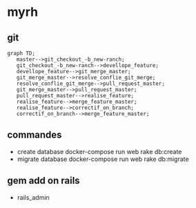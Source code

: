 # myrh

## git

```
graph TD;
   master-->git_checkout_-b_new-ranch;
   git_checkout_-b_new-ranch-->devellope_feature;
   devellope_feature-->git_merge_master;
   git_merge_master-->resolve_conflie_git_merge;
   resolve_conflie_git_merge-->pull_request_master;
   git_merge_master-->pull_request_master;
   pull_request_master-->realise_feature;
   realise_feature-->merge_feature_master;
   realise_feature-->correctif_on_branch;
   correctif_on_branch-->merge_feature_master;

```

## commandes
 - create database
       docker-compose run web rake db:create
 - migrate database
       docker-compose run web rake db:migrate

## gem add on rails
  - rails_admin
